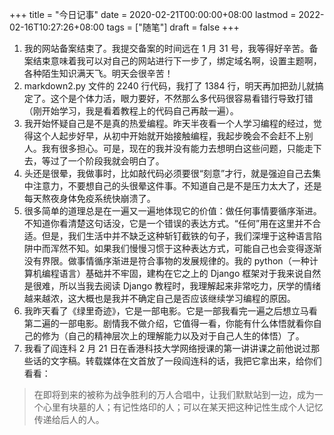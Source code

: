 +++
title = "今日记事"
date = 2020-02-21T00:00:00+08:00
lastmod = 2022-02-16T10:27:26+08:00
tags = ["随笔"]
draft = false
+++

1.  我的网站备案结束了。我提交备案的时间远在 1 月 31 号，我等得好辛苦。备案结束意味着我可以对自己的网站进行下一步了，绑定域名啊，设置主题啊，各种陌生知识满天飞。明天会很辛苦！
2.  markdown2.py 文件的 2240 行代码，我打了 1384 行，明天再加把劲儿就搞定了。这个是个体力活，眼力要好，不然那么多代码很容易看错行导致打错（刚开始学习，我是看着教程上的代码自己再敲一遍）。
3.  我开始怀疑自己是不是真的热爱编程。昨天半夜看一个人学习编程的经过，觉得这个人起步好早，从初中开始就开始接触编程，我起步晚会不会赶不上别人。我有很多担心。可是，现在的我并没有能力去想明白这些问题，只能走下去，等过了一个阶段我就会明白了。
4.  头还是很晕，我做事时，比如敲代码必须要很“刻意”才行，就是强迫自己去集中注意力，不要想自己的头很晕这件事。不知道自己是不是压力太大了，还是每天熬夜身体免疫系统快崩溃了。
5.  很多简单的道理总是在一遍又一遍地体现它的价值：做任何事情要循序渐进。不知道你看清楚这句话没，它是一个错误的表达方式。“任何”用在这里并不合适。但是，我们生活中并不缺乏这种斩钉截铁的句子，我们深埋于这种语言陷阱中而浑然不知。如果我们慢慢习惯于这种表达方式，可能自己也会变得逐渐没有界限。做事情循序渐进是符合事物的发展规律的。我的 python（一种计算机编程语言）基础并不牢固，建构在它之上的 Django 框架对于我来说自然是很难，所以当我去阅读 Django 教程时，我理解起来非常吃力，厌学的情绪越来越浓，这大概也是我并不确定自己是否应该继续学习编程的原因。
6.  我昨天看了《绿里奇迹》，它是一部电影。它是一部我看完一遍之后想立马看第二遍的一部电影。剧情我不做介绍，它值得一看，你能有什么体悟就看你自己的修为（自己的精神层次上的理解能力以及对于自己人生的体悟）了。
7.  我看了阎连科 2 月 21 日在香港科技大学网络授课的第一讲讲课之前他说过那些话的文字稿。转载媒体在文首放了一段阎连科的话，我把它拿出来，给你们看看：

> 在即将到来的被称为战争胜利的万人合唱中，让我们默默站到一边，成为一个心里有块墓的人；有记性烙印的人；可以在某天把这种记性生成个人记忆传递给后人的人。